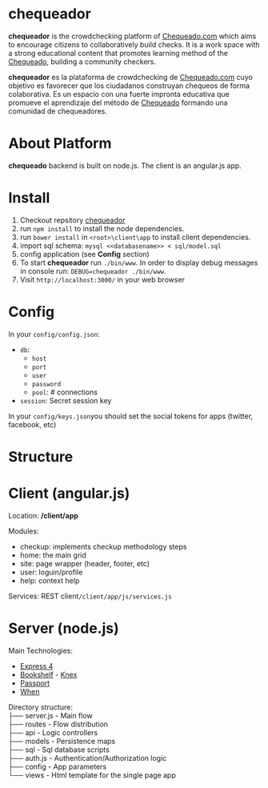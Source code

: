 chequeador
==========

**chequeador** is the  crowdchecking platform of [Chequeado.com](http://chequeado.com) which aims to encourage citizens to collaboratively build checks. It is a work space with a strong educational content that promotes learning method of the [Chequeado](http://chequeado.com),  building a community checkers.

**chequeador** es la plataforma de crowdchecking de [Chequeado.com](http://chequeado.com) cuyo objetivo es favorecer que los ciudadanos construyan chequeos de forma colaborativa. Es un espacio con una fuerte impronta educativa que promueve el aprendizaje del método de [Chequeado](http://chequeado.com) formando una comunidad de chequeadores.

About Platform
=====
**chequeado** backend is built on node.js. The client is an angular.js app. 


Install
===========

1. Checkout repsitory [chequeador](https://github.com/Chequeadocom/chequeador)
1. run `npm install`  to install the node dependencies. 
1. run `bower install` in `<root>\client\app` to install client dependencies.
1. import sql schema: `mysql <<databasename>> < sql/model.sql`
1. config application  (see **Config** section)
1. To start **chequeador**  run `./bin/www`. In order to display debug messages in console run: `DEBUG=chequeador ./bin/www`.
1. Visit `http://localhost:3000/` in your web browser

Config
======

In your `config/config.json`:

* `db`:
    + `host`
    + `port`
    + `user`
    + `password`
    + `pool`: # connections
* `session`: Secret session key

In your `config/keys.json`you should set the social tokens for apps (twitter, facebook, etc)


Structure
=========

Client (angular.js)
===============
Location:  **/client/app**

Modules:
 - checkup:  implements checkup methodology steps
 - home: the main grid
 - site: page wrapper (header, footer, etc)
 - user: loguin/profile
 - help: context help

Services: 
REST client`/client/app/js/services.js`

Server (node.js)
=====

Main Technologies:
 - [Express 4](http://expressjs.com/)
 - [Bookshelf](bookshelfjs.org) - [Knex](knexjs.org)
 - [Passport](passportjs.org)
 - [When](https://github.com/cujojs/when)

Directory structure:  
├── server.js  - Main flow  
├── routes - Flow distribution  
├── api - Logic controllers  
├── models - Persistence maps  
├── sql - Sql database scripts  
├── auth.js - Authentication/Authorization logic  
├── config - App parameters  
└── views - Html template for the single page app  

